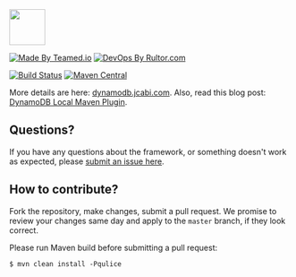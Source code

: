 <img src="http://img.jcabi.com/logo-square.svg" width="64px" height="64px" />

[![Made By Teamed.io](http://img.teamed.io/btn.svg)](http://www.teamed.io)
[![DevOps By Rultor.com](http://www.rultor.com/b/jcabi/jcabi-dynamodb-maven-plugin)](http://www.rultor.com/p/jcabi/jcabi-dynamodb-maven-plugin)

[![Build Status](https://travis-ci.org/jcabi/jcabi-dynamodb-maven-plugin.svg?branch=master)](https://travis-ci.org/jcabi/jcabi-dynamodb-maven-plugin)
[![Maven Central](https://maven-badges.herokuapp.com/maven-central/com.jcabi/jcabi-dynamodb-maven-plugin/badge.svg)](https://maven-badges.herokuapp.com/maven-central/com.jcabi/jcabi-dynamodb-maven-plugin)

More details are here: [dynamodb.jcabi.com](http://dynamodb.jcabi.com/index.html).
Also, read this blog post: [DynamoDB Local Maven Plugin](http://www.yegor256.com/2014/05/01/dynamodb-local-maven-plugin.html).

## Questions?

If you have any questions about the framework, or something doesn't work as expected,
please [submit an issue here](https://github.com/jcabi/jcabi-dynamodb-maven-plugin/issues/new).

## How to contribute?

Fork the repository, make changes, submit a pull request.
We promise to review your changes same day and apply to
the `master` branch, if they look correct.

Please run Maven build before submitting a pull request:

```
$ mvn clean install -Pqulice
```
